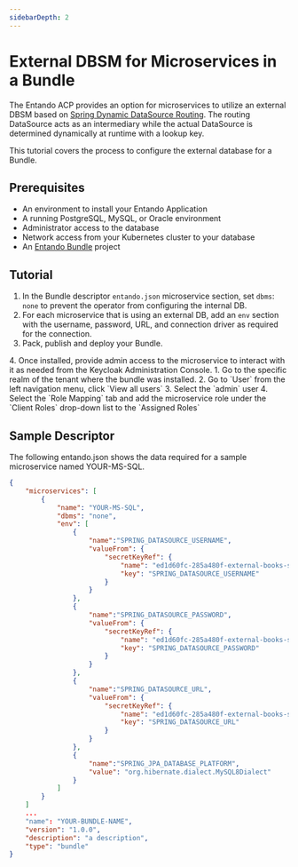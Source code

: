 ```yaml
---
sidebarDepth: 2
---
```


# External DBSM for Microservices in a Bundle
The Entando ACP provides an option for microservices to utilize an external DBSM based on [Spring Dynamic DataSource Routing](https://spring.io/blog/2007/01/23/dynamic-datasource-routing). The routing DataSource acts as an intermediary while the actual DataSource is determined dynamically at runtime with a lookup key.

This tutorial covers the process to configure the external database for a Bundle.

## Prerequisites

- An environment to install your Entando Application
- A running PostgreSQL, MySQL, or Oracle environment
- Administrator access to the database
- Network access from your Kubernetes cluster to your database
- An [Entando Bundle](../../docs/curate/bundle-details.md) project

## Tutorial

1. In the Bundle descriptor `entando.json` microservice section, set `dbms`: `none` to prevent the operator from configuring the internal DB.
2. For each microservice that is using an external DB, add an `env` section with the username, password, URL, and connection driver as required for the connection.
3. Pack, publish and deploy your Bundle. 
<EntandoInstallBundle/>
4. Once installed, provide admin access to the microservice to interact with it as needed from the Keycloak Administration Console. 
     1. Go to the specific realm of the tenant where the bundle was installed. 
     2. Go to `User` from the left navigation menu, click `View all users`
     3. Select the `admin` user 
     4. Select the `Role Mapping` tab and add the microservice role under the `Client Roles` drop-down list to the `Assigned Roles`

## Sample Descriptor

The following entando.json shows the data required for a sample microservice named YOUR-MS-SQL.

```json
{
    "microservices": [
        {
            "name": "YOUR-MS-SQL",
            "dbms": "none",
            "env": [
                {
                    "name":"SPRING_DATASOURCE_USERNAME",
                    "valueFrom": {
                        "secretKeyRef": {
                            "name": "ed1d60fc-285a480f-external-books-service-mysql-secret",
                            "key": "SPRING_DATASOURCE_USERNAME"
                        }
                    }
                },
                {
                    "name":"SPRING_DATASOURCE_PASSWORD",
                    "valueFrom": {
                        "secretKeyRef": {
                            "name": "ed1d60fc-285a480f-external-books-service-mysql-secret",
                            "key": "SPRING_DATASOURCE_PASSWORD"
                        }
                    }
                },
                {
                    "name":"SPRING_DATASOURCE_URL",
                    "valueFrom": {
                        "secretKeyRef": {
                            "name": "ed1d60fc-285a480f-external-books-service-mysql-secret",
                            "key": "SPRING_DATASOURCE_URL"
                        }
                    }
                },
                {
                    "name":"SPRING_JPA_DATABASE_PLATFORM",
                    "value": "org.hibernate.dialect.MySQL8Dialect"
                }
            ]
        }
    ]
    ...
    "name": "YOUR-BUNDLE-NAME",
    "version": "1.0.0",
    "description": "a description",
    "type": "bundle"
}
```